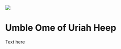 <a href="https://juncture-digital.org"><img src="https://gitcdn.link/repo/jstor-labs/juncture/main/images/ve-button.png"></a>

<param ve-config header="header" main="now-and-then">

<param ve-compare url="https://upload.forum.jstor.org/#/projects/75476/edit/30322476?query=30322476%20&filter=[]&sort=id&dir=DESC&start=0&limit=100" label="Umble Ome of Uriah Heep (2021)" attribution="Nat Lowden and Sara Gelencer">
<param ve-compare url="https://forum.jstor.org/#/projects/75476/edit/30322477?query=30322477%20&filter=[]&sort=id&dir=DESC&start=0&limit=100" label="Umble Ome of Uriah Heep (Date Unknown)">

# Umble Ome of Uriah Heep

Text here
